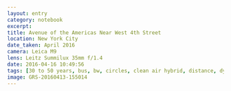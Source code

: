 ```yaml
--- 
layout: entry
category: notebook
excerpt:
title: Avenue of the Americas Near West 4th Street
location: New York City
date_taken: April 2016
camera: Leica M9
lens: Leitz Summilux 35mm f/1.4
date: 2016-04-16 10:49:56
tags: [30 to 50 years, bus, bw, circles, clean air hybrid, distance, dylan, glass, glint, jacket, leather, man, mystery, reflection, street, sunglasses, sunlight, woman]
image: GRS-20160413-155014
---
```

